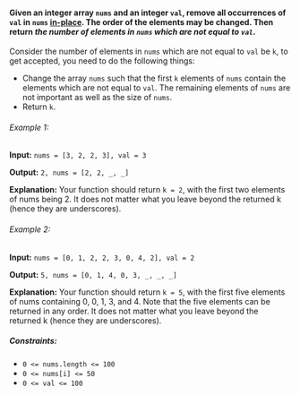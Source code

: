 <h4>Given an integer array <code>nums</code> and an integer <code>val</code>, remove all occurrences of <code>val</code> 
in <code>nums</code> <a href="https://en.wikipedia.org/wiki/In-place_algorithm">in-place</a>. The order of the elements 
may be changed. Then return <i>the number of elements in <code>nums</code> which are not equal to <code>val</code></i>.</h4>

<p>Consider the number of elements in <code>nums</code> which are not equal to <code>val</code> be <code>k</code>, to get 
accepted, you need to do the following things:</p>
<ul>
<li>Change the array <code>nums</code> such that the first <code>k</code> elements of <code>nums</code> contain the 
elements which are not equal to <code>val</code>. The remaining elements of <code>nums</code> are not important as well as the size of <code>nums</code>.</li>
<li>Return <code>k</code>.</li>
</ul>

<h6>Example 1:</h6>
<p><b>Input:</b> <code>nums = [3, 2, 2, 3], val = 3</code></p>
<p><b>Output:</b> <code>2, nums = [2, 2, _, _]</code></p>
<p><b>Explanation:</b> Your function should return <code>k = 2</code>, with the first two elements of nums being 2.
It does not matter what you leave beyond the returned k (hence they are underscores).

<h6>Example 2:</h6>
<p><b>Input:</b> <code>nums = [0, 1, 2, 2, 3, 0, 4, 2], val = 2</code></p>
<p><b>Output:</b> <code>5, nums = [0, 1, 4, 0, 3, _, _, _]</code></p>
<p><b>Explanation:</b> Your function should return <code>k = 5</code>, with the first five elements of nums containing 0, 0, 1, 3, and 4.
Note that the five elements can be returned in any order.
It does not matter what you leave beyond the returned k (hence they are underscores).</p>

<h5>Constraints:</h5>
<ul>
    <li><code>0 <= nums.length <= 100</code></li>
    <li><code>0 <= nums[i] <= 50</code></li>
    <li><code>0 <= val <= 100</code></li>
</ul>